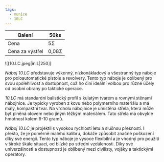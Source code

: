 ```yaml
---
tags:
  - munice
  - 10LC
---
```


| Balení          | 50ks  |
| --------------- | ----- |
| Cena            | 5Σ    |
| Cena za výstřel | 0,08Σ |

![[10.LC.jpeg|inlL|250]]

*Náboj 10.LC* představuje výkonný, nízkonákladový a všestranný typ náboje pro poloautomatické pistole a revolvery. Tento typ náboje je oblíbený pro svou spolehlivost a dostupnost, což ho činí ideální volbou pro různé účely od osobní obrany po taktické operace.

*10.LC* má standardní balistický profil s kulatým tvarem a rovnými stěnami nábojnice. Je typicky vyroben z kovu nebo polymerního materiálu a má malý, kompaktní tvar. Na vrcholu nábojnice je umístěna střela, která může být plněná olovem nebo jiným těžkým materiálem. Tato střela má obvykle hmotnost kolem 9-10 gramů.

*Náboj 10.LC* je projektil s vysokou rychlostí letu a slušnou přesností. I přesto, že je poměrně malého kalibru, dokáže způsobit značné poškození díky své energii. Tento typ náboje je vysoce flexibilní a je vhodný pro použití v široké škále situací, od blízké po střední vzdálenosti. Díky své univerzálnosti a dostupnosti je oblíbený mezi civilisty, vojáky a taktickými operátory.